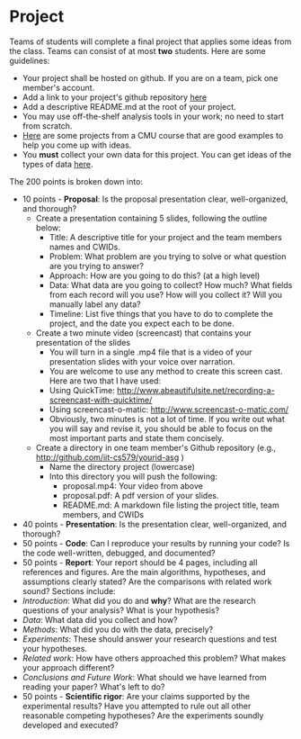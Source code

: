 # Project

Teams of students will complete a final project that applies some ideas from the class. Teams can consist of at most **two** students. Here are some guidelines:

- Your project shall be hosted on github. If you are on a team, pick one member's account.
- Add a link to your project's github repository [here](https://github.com/iit-cs579/main/wiki/Project-Teams)
- Add a descriptive README.md at the root of your project.
- You may use off-the-shelf analysis tools in your work; no need to start from scratch.
- [Here](http://curtis.ml.cmu.edu/w/courses/index.php/Social_Media_Analysis_10-802_in_Fall_2012#Sample_Projects) are some projects from a CMU course that are good examples to help you come up with ideas.
- You **must** collect your own data for this project. You can get ideas of the types of data [here](https://github.com/aronwc/mlsm/wiki/Data).

The 200 points is broken down into:
- 10 points - **Proposal**: Is the proposal presentation clear, well-organized, and thorough?
  - Create a presentation containing 5 slides, following the outline below:
    - Title: A descriptive title for your project and the team members names and CWIDs.
    - Problem: What problem are you trying to solve or what question are you trying to answer?
    - Approach: How are you going to do this? (at a high level)
    - Data: What data are you going to collect? How much? What fields from each record will you use? How will you collect it? Will you manually label any data?
    - Timeline: List five things that you have to do to complete the project, and the date you expect each to be done.
  - Create a two minute video (screencast) that contains your presentation of the slides
    - You will turn in a single .mp4 file that is a video of your presentation slides with your voice over narration.
    - You are welcome to use any method to create this screen cast. Here are two that I have used:
    - Using QuickTime: http://www.abeautifulsite.net/recording-a-screencast-with-quicktime/
    - Using screencast-o-matic: http://www.screencast-o-matic.com/
    - Obviously, two minutes is not a lot of time. If you write out what you will say and revise it, you should be able to focus on the most important parts and state them concisely.
  - Create a directory in one team member's Github repository (e.g., http://github.com/iit-cs579/yourid-asg )
    - Name the directory project (lowercase)
    - Into this directory you will push the following:
      - proposal.mp4: Your video from above
      - proposal.pdf: A pdf version of your slides.
      - README.md: A markdown file listing the project title, team members, and CWIDs
-  40 points - **Presentation**: Is the presentation clear, well-organized, and thorough?
-  50 points - **Code**: Can I reproduce your results by running your code? Is the code well-written, debugged, and documented?
-  50 points - **Report**: Your report should be 4 pages, including all references and figures. Are the main algorithms, hypotheses, and assumptions clearly stated? Are the comparisons with related work sound? Sections include:
  - *Introduction*: What did you do and **why**? What are the research questions of your analysis? What is your hypothesis?
  - *Data*: What data did you collect and how?
  - *Methods*: What did you do with the data, precisely?
  - *Experiments*: These should answer your research questions and test your hypotheses.
  - *Related work*: How have others approached this problem? What makes your approach different?
  - *Conclusions and Future Work*: What should we have learned from reading your paper? What's left to do?
- 50 points - **Scientific rigor**: Are your claims supported by the experimental results? Have you attempted to rule out all other reasonable competing hypotheses? Are the experiments soundly developed and executed?
